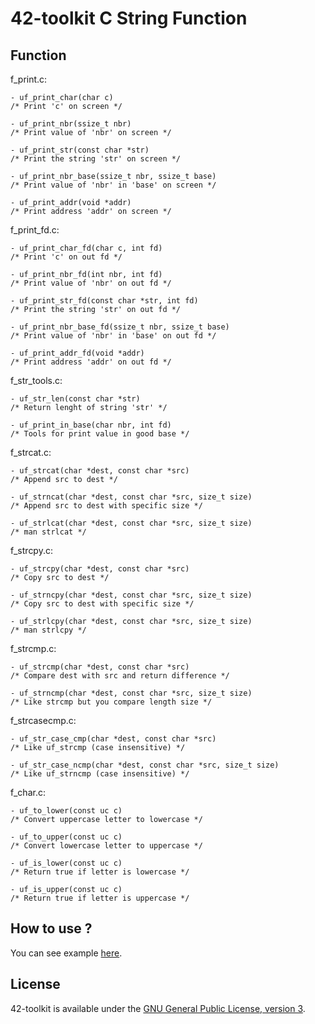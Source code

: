 42-toolkit	C String Function
==========

## Function

f_print.c:

	- uf_print_char(char c)
	/* Print 'c' on screen */

	- uf_print_nbr(ssize_t nbr)
	/* Print value of 'nbr' on screen */

	- uf_print_str(const char *str)
	/* Print the string 'str' on screen */

	- uf_print_nbr_base(ssize_t nbr, ssize_t base)
	/* Print value of 'nbr' in 'base' on screen */

	- uf_print_addr(void *addr)
	/* Print address 'addr' on screen */

f_print_fd.c:

	- uf_print_char_fd(char c, int fd)
	/* Print 'c' on out fd */

	- uf_print_nbr_fd(int nbr, int fd)
	/* Print value of 'nbr' on out fd */

	- uf_print_str_fd(const char *str, int fd)
	/* Print the string 'str' on out fd */

	- uf_print_nbr_base_fd(ssize_t nbr, ssize_t base)
	/* Print value of 'nbr' in 'base' on out fd */

	- uf_print_addr_fd(void *addr)
	/* Print address 'addr' on out fd */

f_str_tools.c:

	- uf_str_len(const char *str)
	/* Return lenght of string 'str' */

	- uf_print_in_base(char nbr, int fd)
	/* Tools for print value in good base */

f_strcat.c:

	- uf_strcat(char *dest, const char *src)
	/* Append src to dest */

	- uf_strncat(char *dest, const char *src, size_t size)
	/* Append src to dest with specific size */

	- uf_strlcat(char *dest, const char *src, size_t size)
	/* man strlcat */

f_strcpy.c:

	- uf_strcpy(char *dest, const char *src)
	/* Copy src to dest */

	- uf_strncpy(char *dest, const char *src, size_t size)
	/* Copy src to dest with specific size */

	- uf_strlcpy(char *dest, const char *src, size_t size)
	/* man strlcpy */

f_strcmp.c:

	- uf_strcmp(char *dest, const char *src)
	/* Compare dest with src and return difference */

	- uf_strncmp(char *dest, const char *src, size_t size)
	/* Like strcmp but you compare length size */

f_strcasecmp.c:

	- uf_str_case_cmp(char *dest, const char *src)
	/* Like uf_strcmp (case insensitive) */

	- uf_str_case_ncmp(char *dest, const char *src, size_t size)
	/* Like uf_strncmp (case insensitive) */

f_char.c:

	- uf_to_lower(const uc c)
	/* Convert uppercase letter to lowercase */

	- uf_to_upper(const uc c)
	/* Convert lowercase letter to uppercase */

	- uf_is_lower(const uc c)
	/* Return true if letter is lowercase */

	- uf_is_upper(const uc c)
	/* Return true if letter is uppercase */

## How to use ?

You can see example [here](https://github.com/QuentinPerez/42-toolkit/tree/master/examples/libc/f_string).

## License

42-toolkit is available under the [GNU General Public License, version 3](LICENSE).
